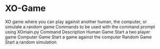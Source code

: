 # XO-Game
XO game where you can play against another human, the computer, or simulate a random game
Commands to be used with the command prompt using XOmain.py
 Command                      Description
 Human Game                   Start a two player game
 Computer Game                Start a game against the computer
 Random Game                  Start a random simulation
